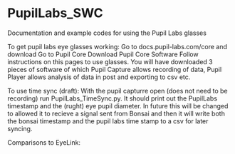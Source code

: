 # PupilLabs_SWC
Documentation and example codes for using the Pupil Labs glasses

To get pupil labs eye glasses working: 
Go to docs.pupil-labs.com/core and download 
Go to Pupil Core
Download Pupil Core Software
Follow instructions on this pages to use glasses. You will have downloaded 3 pieces of software of which Pupil Capture allows recording of data, Pupil Player allows analysis of data in post and exporting to csv etc. 

To use time sync (draft): 
With the pupil capturre open (does not need to be recording) run PupilLabs_TimeSync.py. It should print out the PupilLabs timestamp and the (rught) eye pupil diameter. In future this will be changed to allowed it to recieve a signal sent from Bonsai and then it will write both the bonsai timestamp and the pupil labs time stamp to a csv for later syncing. 

Comparisons to EyeLink:
